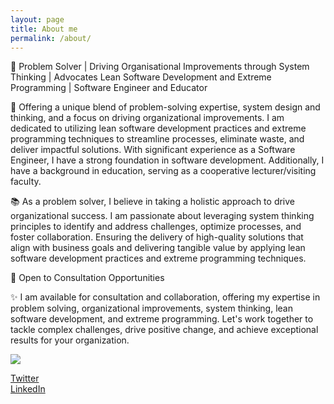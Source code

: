 ```yaml
---
layout: page
title: About me
permalink: /about/
---
```


🌟 Problem Solver | Driving Organisational Improvements through System Thinking | Advocates Lean Software Development and Extreme Programming | Software Engineer and Educator

💼 Offering a unique blend of problem-solving expertise, system design and thinking, and a focus on driving organizational improvements. I am dedicated to utilizing lean software development practices and extreme programming techniques to streamline processes, eliminate waste, and deliver impactful solutions. With significant experience as a Software Engineer, I have a strong foundation in software development. Additionally, I have a background in education, serving as a cooperative lecturer/visiting faculty.

📚 As a problem solver, I believe in taking a holistic approach to drive organizational success. I am passionate about leveraging system thinking principles to identify and address challenges, optimize processes, and foster collaboration. Ensuring the delivery of high-quality solutions that align with business goals and delivering tangible value by applying lean software development practices and extreme programming techniques.

📩 Open to Consultation Opportunities

✨ I am available for consultation and collaboration, offering my expertise in problem solving, organizational improvements, system thinking, lean software development, and extreme programming. Let's work together to tackle complex challenges, drive positive change, and achieve exceptional results for your organization.


![](https://meesum-ali.github.io/assets/images/profile-pic.jpg)

[Twitter](http://www.twitter.com/meesum1992)  
[LinkedIn](http://www.linkedin.com/in/smeesumali)
